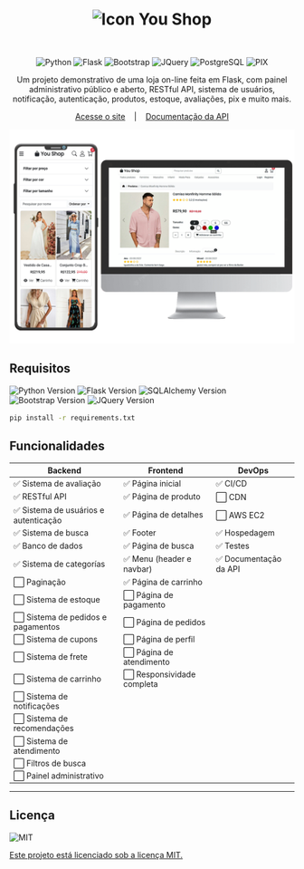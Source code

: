 <div align="center">

# ![Icon](https://cdn.micaelmuniz.com/img/youshop-favicon.png) You Shop
<br>

![Python](https://img.shields.io/badge/Python-3776AB?logo=python&logoColor=white)
![Flask](https://img.shields.io/badge/Flask-000000?logo=flask&logoColor=white)
![Bootstrap](https://img.shields.io/badge/Bootstrap-563D7C?logo=bootstrap&logoColor=white)
![JQuery](https://img.shields.io/badge/JQuery-0769AD?logo=jquery&logoColor=white)
![PostgreSQL](https://img.shields.io/badge/PostgreSQL-316192?logo=postgresql&logoColor=white)
![PIX](https://img.shields.io/badge/PIX-32bcbc?logo=pix&logoColor=white)

Um projeto demonstrativo de uma loja on-line feita em Flask, com painel administrativo público e aberto, RESTful API, sistema de usuários, notificação, autenticação, produtos, estoque, avaliações, pix e muito mais. 



[Acesse o site](https://youshop.micaelmuniz.com)&nbsp;&nbsp;&nbsp;&nbsp;|&nbsp;&nbsp;&nbsp;&nbsp;[Documentação da API](https://youshop.micaelmuniz.com/api/docs)

</div>

![Capa](https://github.com/micaelmz/micaelmz/blob/main/images/youshopcapa.png)
    

## Requisitos
![Python Version](https://img.shields.io/badge/python-3.11-yellow) ![Flask Version](https://img.shields.io/badge/flask-2.3.2-blue) ![SQLAlchemy Version](https://img.shields.io/badge/sqlalchemy-2.0.19-blue) ![Bootstrap Version](https://img.shields.io/badge/bootstrap-5.3.1-blue) ![JQuery Version](https://img.shields.io/badge/jquery-3.4.1-blue) 
```bash 
pip install -r requirements.txt
```


## Funcionalidades

| Backend                              | Frontend                  | DevOps                |
|--------------------------------------|---------------------------|-----------------------|
| ✅ Sistema de avaliação               | ✅ Página inicial          | ✅ CI/CD               |
| ✅ RESTful API                        | ✅ Página de produto       | ⬜ CDN                 |
| ✅ Sistema de usuários e autenticação | ✅ Página de detalhes      | ⬜ AWS EC2             |
| ✅ Sistema de busca                   | ✅ Footer                  | ✅ Hospedagem          |
| ✅ Banco de dados                     | ✅ Página de busca         | ✅ Testes              |
| ✅ Sistema de categorías              | ✅ Menu (header e navbar)  | ✅ Documentação da API |
| ⬜ Paginação                          | ✅ Página de carrinho      |                       |
| ⬜ Sistema de estoque                 | ⬜ Página de pagamento     |                       |
| ⬜ Sistema de pedidos e pagamentos    | ⬜ Página de pedidos       |                       |
| ⬜ Sistema de cupons                  | ⬜ Página de perfil        |                       |
| ⬜ Sistema de frete                   | ⬜ Página de atendimento   |                       |
| ⬜ Sistema de carrinho                | ⬜ Responsividade completa |                       |
| ⬜ Sistema de notificações            |                           |                       |
| ⬜ Sistema de recomendações           |                           |                       |
| ⬜ Sistema de atendimento             |                           |                       |
| ⬜ Filtros de busca                   |                           |                       |
| ⬜ Painel administrativo              |                           |                       |

<hr>

## Licença  

![MIT](https://img.shields.io/github/license/micaelmz/you-shop?style=for-the-badge)

[//]: # ([![FOSSA Status]&#40;https://app.fossa.com/api/projects/git%2Bgithub.com%2Fmicaelmuniz%2Fyoushop.svg?type=large&#41;]&#40;https://app.fossa.com/projects/git%2Bgithub.com%2Fmicaelmuniz%2Fyoushop?ref=badge_large&#41;)

[Este projeto está licenciado sob a licença MIT.](https://github.com/micaelmz/you-shop/blob/master/LICENSE)
